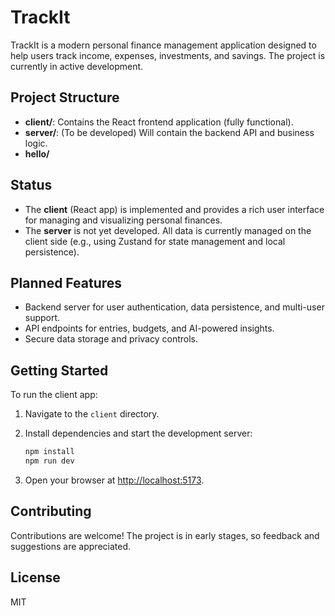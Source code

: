 # TrackIt

TrackIt is a modern personal finance management application designed to help users track income, expenses, investments, and savings. The project is currently in active development.

## Project Structure

- **client/**: Contains the React frontend application (fully functional).
- **server/**: (To be developed) Will contain the backend API and business logic.
- **hello/**
## Status

- The **client** (React app) is implemented and provides a rich user interface for managing and visualizing personal finances.
- The **server** is not yet developed. All data is currently managed on the client side (e.g., using Zustand for state management and local persistence).

## Planned Features

- Backend server for user authentication, data persistence, and multi-user support.
- API endpoints for entries, budgets, and AI-powered insights.
- Secure data storage and privacy controls.

## Getting Started

To run the client app:

1. Navigate to the `client` directory.
2. Install dependencies and start the development server:

   ```bash
   npm install
   npm run dev
   ```

3. Open your browser at [http://localhost:5173](http://localhost:5173).

## Contributing

Contributions are welcome! The project is in early stages, so feedback and suggestions are appreciated.

## License

MIT
